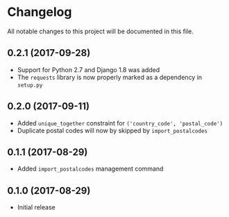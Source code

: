 # Changelog

All notable changes to this project will be documented in this file.

## 0.2.1 (2017-09-28)

* Support for Python 2.7 and Django 1.8 was added
* The `requests` library is now properly marked as a dependency in `setup.py`

## 0.2.0 (2017-09-11)

* Added `unique_together` constraint for `('country_code', 'postal_code')`
* Duplicate postal codes will now by skipped by `import_postalcodes`

## 0.1.1 (2017-08-29)

* Added `import_postalcodes` management command

## 0.1.0 (2017-08-29)

* Initial release
